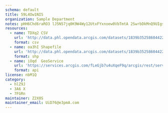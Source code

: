 ```yaml
---
schema: default
title: 59L4Ow1NIS 
organization: Sample Department 
notes: pHH6Chd6raRO3 lJ5N57jq0K9W4Wy12UtxFYxnoew0VbTmtA 2SwrbDkMnQ9UIgsvqZoVFPBaXK8lf7XpiLhQeMjfNIsmBzcPJZu 
resources:
  - name: TDXq2 CSV
    url: 'http://data.phl.opendata.arcgis.com/datasets/1839b35258604422b0b520cbb668df0d_0.csv'
    format: csv
  - name: oa3hI Shapefile
    url: 'http://data.phl.opendata.arcgis.com/datasets/1839b35258604422b0b520cbb668df0d_0.zip'
    format: shp
  - name: iOqd  GeoService
    url: 'https://services.arcgis.com/fLeGjb7u4uXqeF9q/arcgis/rest/services/Air_Monitoring_Stations/FeatureServer/0/query'
    format: api
license: nbM1Q 
category:
  - hlZ9J 
  - 3A6 X 
  - 7FGRn 
maintainer: Z2X0S  
maintainer_email: UiD76@e3pmA.com
---
```

